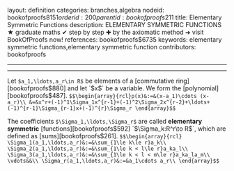 layout: definition
categories: branches,algebra
nodeid: bookofproofs$8151
orderid: 200
parentid: bookofproofs$211
title: Elementary Symmetric Functions
description: ELEMENTARY SYMMETRIC FUNCTIONS ★ graduate maths ✔ step by step ✚ by the axiomatic method ➜ visit BookOfProofs now!
references: bookofproofs$6735
keywords: elementary symmetric functions,elementary symmetric function
contributors: bookofproofs

---


---

Let `$a_1,\ldots,a_r\in R$` be elements of a [commutative ring][bookofproofs$880] and let `$x$` be a variable. We form the [polynomial][bookofproofs$487].
`$$\begin{array}{rcl}p(x)&:=&(x-a_1)\cdots (x-a_r)\\
&=&x^r+(-1)^1\Sigma_1x^{r-1}+(-1)^2\Sigma_2x^{r-2}+\ldots+(-1)^{r-1}\Sigma_{r-1}x+(-1)^{r}\Sigma_r
\end{array}$$`

The coefficients `$\Sigma_1,\ldots,\Sigma_r$` are called **elementary symmetric** [functions][bookofproofs$592] `$\Sigma_k:R^r\to R$`, which are defined as [sums][bookofproofs$261].
`$$\begin{array}{rcl}
\Sigma_1(a_1,\ldots,a_r)&:=&\sum_{1\le k\le r}a_k\\
\Sigma_2(a_1,\ldots,a_r)&:=&\sum_{1\le k < l\le r}a_ka_l\\
\Sigma_3(a_1,\ldots,a_r)&:=&\sum_{1\le k < l < m\le r}a_ka_la_m\\
\vdots&&\\
\Sigma_r(a_1,\ldots,a_r)&:=&a_1\cdots a_r\\
\end{array}$$`
